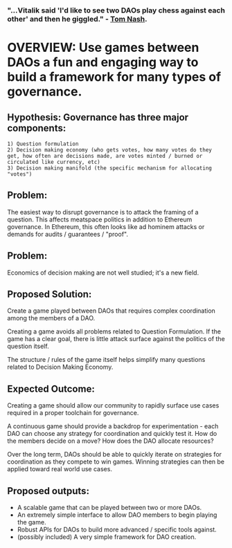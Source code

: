 ### "...Vitalik said 'I'd like to see two DAOs play chess against each other' and then he giggled." - [Tom Nash](https://github.com/morelazers).

# OVERVIEW: Use games between DAOs a fun and engaging way to build a framework for many types of governance.

## Hypothesis: Governance has three major components:
    1) Question formulation
    2) Decision making economy (who gets votes, how many votes do they get, how often are decisions made, are votes minted / burned or circulated like currency, etc)
    3) Decision making manifold (the specific mechanism for allocating "votes")

## Problem:
The easiest way to disrupt governance is to attack the framing of a question. This affects meatspace politics in addition to Ethereum governance. In Ethereum, this often looks like ad hominem attacks or demands for audits / guarantees / "proof".

## Problem:
Economics of decision making are not well studied; it's a new field.

## Proposed Solution:
Create a game played between DAOs that requires complex coordination among the members of a DAO.

Creating a game avoids all problems related to Question Formulation. If the game has a clear goal, there is little attack surface against the politics of the question itself.

The structure / rules of the game itself helps simplify many questions related to Decision Making Economy.

## Expected Outcome:
Creating a game should allow our community to rapidly surface use cases required in a proper toolchain for governance.

A continuous game should provide a backdrop for experimentation - each DAO can choose any strategy for coordination and quickly test it. How do the members decide on a move? How does the DAO allocate resources? 

Over the long term, DAOs should be able to quickly iterate on strategies for coordination as they compete to win games. Winning strategies can then be applied toward real world use cases.

## Proposed outputs:
- A scalable game that can be played between two or more DAOs.
- An extremely simple interface to allow DAO members to begin playing the game.
- Robust APIs for DAOs to build more advanced / specific tools against.
- (possibly included) A very simple framework for DAO creation.